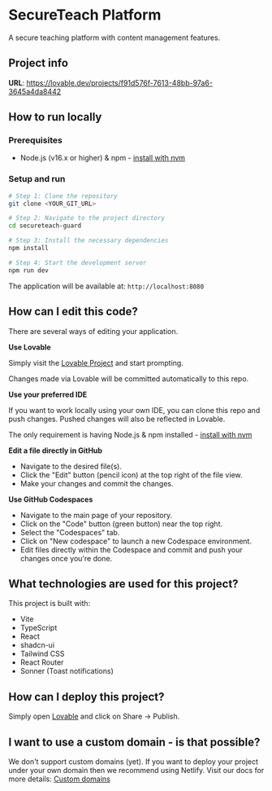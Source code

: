 
# SecureTeach Platform

A secure teaching platform with content management features.

## Project info

**URL**: https://lovable.dev/projects/f91d576f-7613-48bb-97a6-3645a4da8442

## How to run locally

### Prerequisites

- Node.js (v16.x or higher) & npm - [install with nvm](https://github.com/nvm-sh/nvm#installing-and-updating)

### Setup and run

```sh
# Step 1: Clone the repository
git clone <YOUR_GIT_URL>

# Step 2: Navigate to the project directory
cd secureteach-guard

# Step 3: Install the necessary dependencies
npm install

# Step 4: Start the development server
npm run dev
```

The application will be available at: `http://localhost:8080`

## How can I edit this code?

There are several ways of editing your application.

**Use Lovable**

Simply visit the [Lovable Project](https://lovable.dev/projects/f91d576f-7613-48bb-97a6-3645a4da8442) and start prompting.

Changes made via Lovable will be committed automatically to this repo.

**Use your preferred IDE**

If you want to work locally using your own IDE, you can clone this repo and push changes. Pushed changes will also be reflected in Lovable.

The only requirement is having Node.js & npm installed - [install with nvm](https://github.com/nvm-sh/nvm#installing-and-updating)

**Edit a file directly in GitHub**

- Navigate to the desired file(s).
- Click the "Edit" button (pencil icon) at the top right of the file view.
- Make your changes and commit the changes.

**Use GitHub Codespaces**

- Navigate to the main page of your repository.
- Click on the "Code" button (green button) near the top right.
- Select the "Codespaces" tab.
- Click on "New codespace" to launch a new Codespace environment.
- Edit files directly within the Codespace and commit and push your changes once you're done.

## What technologies are used for this project?

This project is built with:

- Vite
- TypeScript
- React
- shadcn-ui
- Tailwind CSS
- React Router
- Sonner (Toast notifications)

## How can I deploy this project?

Simply open [Lovable](https://lovable.dev/projects/f91d576f-7613-48bb-97a6-3645a4da8442) and click on Share -> Publish.

## I want to use a custom domain - is that possible?

We don't support custom domains (yet). If you want to deploy your project under your own domain then we recommend using Netlify. Visit our docs for more details: [Custom domains](https://docs.lovable.dev/tips-tricks/custom-domain/)
